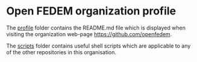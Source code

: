 # Open FEDEM organization profile

The [profile](profile) folder contains the README.md file which is displayed
when visiting the organization web-page https://github.com/openfedem.

The [scripts](scripts) folder contains useful shell scripts which are
applicable to any of the other repositories in this organisation.

